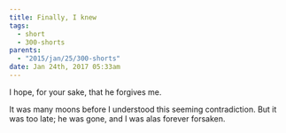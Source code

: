 ```yaml
---
title: Finally, I knew
tags:
  - short
  - 300-shorts
parents:
  - "2015/jan/25/300-shorts"
date: Jan 24th, 2017 05:33am
---
```


I hope, for your sake, that he forgives me.

It was many moons before I understood this seeming contradiction.
But it was too late; he was gone, and I was alas forever forsaken.
